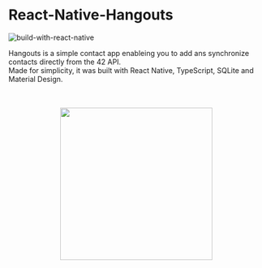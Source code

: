 # React-Native-Hangouts

![build-with-react-native](https://user-images.githubusercontent.com/105823790/208763983-265fd903-34e3-4505-aa70-b0210a98fac1.svg)

Hangouts is a simple contact app enableing you to add ans synchronize contacts directly from the 42 API.<br>
Made for simplicity, it was built with React Native, TypeScript, SQLite and Material Design.<br><br><br>

<p align="center">
<img src="https://user-images.githubusercontent.com/105823790/208769423-98eb1b29-8d3e-4519-b1fd-5072a9a722c7.svg" width="300">
</p>

